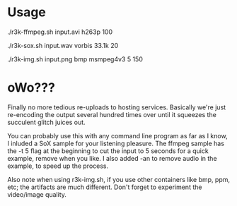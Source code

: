 # Usage
./r3k-ffmpeg.sh input.avi h263p 100

./r3k-sox.sh input.wav vorbis 33.1k 20

./r3k-img.sh input.png bmp msmpeg4v3 5 150

# oWo???
Finally no more tedious re-uploads to hosting services.
Basically we're just re-encoding the output several hundred times over until it squeezes the succulent glitch juices out.

You can probably use this with any command line program as far as I know, I inluded a SoX sample for your listening pleasure.
The ffmpeg sample has the -t 5 flag at the beginning to cut the input to 5 seconds for a quick example, remove when you like. I also added -an to remove audio in the example, to speed up the process.
 
Also note when using r3k-img.sh, if you use other containers like bmp, ppm, etc; the artifacts are much different. 
Don't forget to experiment the video/image quality.
